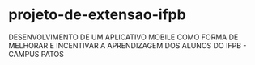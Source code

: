 # projeto-de-extensao-ifpb
DESENVOLVIMENTO DE UM APLICATIVO MOBILE COMO FORMA DE MELHORAR E INCENTIVAR A APRENDIZAGEM DOS ALUNOS DO IFPB - CAMPUS PATOS
